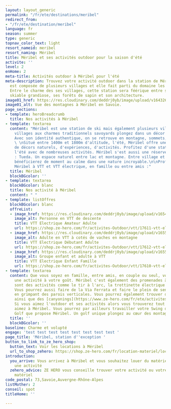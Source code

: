 ```yaml
---
layout: layout_generic
permalink: "/fr/ete/destinations/meribel"
redirect_from:
- "/fr/ete/destination/meribel"
language: fr
season: summer
type: generic
topnav_color_text: light
resort_nameid: meribel
resort_naming: Méribel
title: Méribel et ses activités outdoor pour la saison d'été
activite: ''
level: 2
enHome: 2
meta-title: Activités outdoor à Méribel pour l'été
meta-description: Trouvez votre activité outdoor dans la station de Méribel. Elle
  est composée de plusieurs villages et elle fait parti du domaine les 3 Vallées.
  Entre le charme des ses villages, cette station sera féérique entre son domaine
  skiable grandiose, ses forêts de sapin et son architecture.
image01_href: https://res.cloudinary.com/deddrj0yb/image/upload/v1643269872/website/M%C3%A9ribel/51413475434_999c49bc4f_k_tzeznm.jpg
image01_alt: Vue des montagnes à Méribel en Savoie.
page_sections:
- template: heroBreadcrumb
  title: Nos activités à Méribel
- template: textarea
  content: "Méribel est une station de ski mais également plusieurs villages. Des
    villages aux charmes traditionnels savoyards plongez dans un décor majestueux.
    Avec son identité authentique, on se retrouve en montagne, sommets, lacs et forets.
    \ \nSitué entre 1400m et 1800m d'altitude, l'été, Méribel offre une variété incroyables
    de décors naturels, d'expériences, d'activités. Profitez d'une station très active
    l'été avec de nombreuses activités. Méribel s'est aussi une réserve naturelle
    : Tueda. Un espace naturel entre lac et montagne. Entre village et nature, vous
    bénéficierez de moment au calme dans une nature incroyable.\n\nProfitez de découvrir
    Méribel à VTT et VTT électrique, en famille ou entre amis :"
  title: Méribel
  blockBGcolor: ''
- template: textarea
  blockBGcolor: blanc
  title: Nos activité à Méribel
  content: " "
- template: listOffres
  blockBGcolor: blanc
  offreList:
  - image_href: https://res.cloudinary.com/deddrj0yb/image/upload/v1654866668/website/Sames%20Jones/FB_IMG_1654680653467.jpg
    image_alt: Personne en VTT de descente
    title: VTT Electrique Amateur Adulte
    url: https://shop.ze-hero.com/fr/activites-Outdoor/vtt/17611-vtt-electrique-amateur-adulte-meribel-vtt-meribel-sam-jones
  - image_href: https://res.cloudinary.com/deddrj0yb/image/upload/v1655108075/website/VTT%20AE/pexels-darcy-lawrey-1010546.jpg
    image_alt: Adulte en VTT à cotés de vaches en montagne
    title: VTT Electrique Débutant Adulte
    url: https://shop.ze-hero.com/fr/activites-Outdoor/vtt/17612-vtt-electrique-debutant-adulte-meribel-vtt-meribel-sam-jones
  - image_href: https://res.cloudinary.com/deddrj0yb/image/upload/v1655108075/website/VTT%20AE/pexels-darcy-lawrey-1010546.jpg
    image_alt: Groupe enfant et adulte à VTT
    title: VTT Electrique Enfant Famille
    url: https://shop.ze-hero.com/fr/activites-Outdoor/vtt/17610-vtt-electrique-enfant-famille-meribel-vtt-meribel-sam-jones
- template: textarea
  content: Que vous soyez en famille, entre amis, en couple ou seul, vous trouverez
    une activité à votre goût. Méribel c'est également des promenades à cheval, ce
    sont des activités comme le tir à l'arc, la trottinette électrique tout terrain.
    Vous pourrez aussi faire de la Via Ferrata et faire le plein de sensation forte
    en grimpant des parois verticales. Vous pourrez également trouver de l'escalade
    ainsi que des [canyonings](https://www.ze-hero.com/fr/ete/activites/canyoning).
    Si vous aimez l'outdoor et ses activités alors vous trouverez tout ce que vous
    aimez à Méribel. Vous pourrez par ailleurs travailler votre Swing dans le magnifique
    Golf que propose Méribel. Un golf unique plongez au cœur des montagnes.
  title: ''
  blockBGcolor: ''
baseline: Charme et volupté
engage: 'test test test test test test test test '
page_title: 'Méribel, station d''exception '
button_to_link_to_ze_hero_shop:
  button_text: Voir les locations à Méribel
  url_to_shop_zehero: https://shop.ze-hero.com/fr/location-materiel/location-ski/location-ski-enfant?station=alpes-dhuez&equipmentslug=%2Flocation-ski&rental_quality=0&oldslug=%2Flocation-ski&subslug=%2Flocation-ski-adulte&start-date=25%2F12%2F2021&number_rental_days=1
introduction:
  you_arrive: Vous arrivez à Méribel et vous souhaitez louer du matériel ou trouver
    une activité
  zehero_advice: ZE HERO vous conseille trouver votre activité ou votre location de
    matériel
code_postal: 73,Savoie,Auvergne-Rhône-Alpes
listMother: 2
conseil: spot
titleHome: ''

---
```

